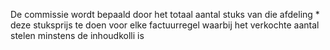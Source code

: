De commissie wordt bepaald door het totaal aantal stuks van die afdeling * deze stuksprijs te doen voor elke factuurregel waarbij het verkochte aantal stelen minstens de inhoudkolli is
